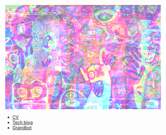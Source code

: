 ![Databent image made with my DIY databending application](https://raw.githubusercontent.com/handeyeco/databend-blog/main/images/graffiti_application.png)

- [CV](https://handeyeco.github.io/)
- [Tech blog](https://handeyeco.github.io/tech-blog/)
- [Grandbot](https://github.com/handeyeco/Grandbot)
